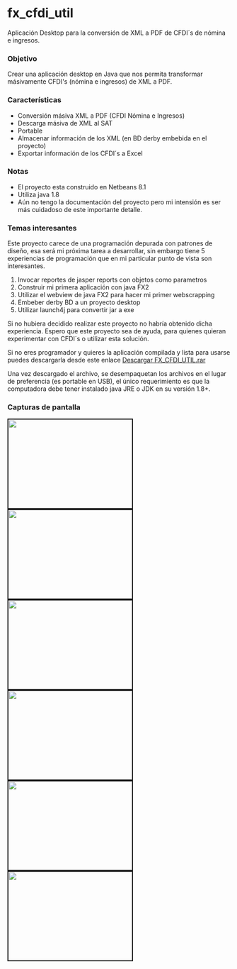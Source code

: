 # fx_cfdi_util
Aplicación Desktop para la conversión de XML a PDF de CFDI´s de nómina e ingresos.

<h3>Objetivo</h3>
<p>Crear una aplicación desktop en Java que nos permita transformar másivamente CFDI's (nómina e ingresos) de XML a PDF. 

<h3>Características</h3>
<ul>
<li>Conversión másiva XML a PDF (CFDI Nómina e Ingresos)</li>
<li>Descarga másiva de XML al SAT</li>
<li>Portable</li>
<li>Almacenar información de los XML (en BD  derby embebida en el proyecto)</li>
<li>Exportar información de los CFDI´s a Excel</li>
</ul>

<h3>Notas</h3>
<ul>
<li>El proyecto esta construido en Netbeans 8.1</li>
<li>Utiliza java 1.8</li>
<li>Aún no tengo la documentación del proyecto pero mi intensión es ser más cuidadoso de este importante detalle.</li>
</ul>

<h3>Temas interesantes</h3>
<p>Este proyecto carece de una programación depurada con patrones de diseño, esa será mi próxima tarea a desarrollar, sin embargo tiene 5 experiencias de programación que en mi particular punto de vista son interesantes.</p>
<ol>
<li>Invocar reportes de jasper reports con objetos como parametros</li>
<li>Construir mi primera aplicación con java FX2</li>
<li>Utilizar el webview de java FX2 para hacer mi primer webscrapping</li>
<li>Embeber derby BD a un proyecto desktop</li>
<li>Utilizar launch4j para convertir jar a exe</li>
</ol>
<p>Si no hubiera decidido realizar este proyecto no habría obtenido dicha experiencia. Espero que este proyecto sea de ayuda, para quienes quieran experimentar con CFDI´s o utilizar esta solución.</p>
<p>Si no eres programador y quieres la aplicación compilada y lista para usarse puedes descargarla desde este enlace <a href="https://dl.dropboxusercontent.com/u/93499163/FX_CFDI_UTIL.rar" target="_blank">Descargar FX_CFDI_UTIL.rar</a></p>
<p>Una vez descargado el archivo, se desempaquetan los archivos en el lugar de preferencia (es portable en USB), el único requerimiento es que la computadora debe tener instalado java JRE o JDK en su versión 1.8+.</p>

<h3>Capturas de pantalla</h3>
<img src="https://github.com/joalgoca/fx_cfdi_util/blob/master/snapshot/Administraci%C3%B3n%20de%20CFDI%C2%B4s.png" width="280" height="200" border="2"/>
<img src="https://github.com/joalgoca/fx_cfdi_util/blob/master/snapshot/Descarga%20masiva%20de%20CFDI%C2%B4s.png" width="280" height="200" border="2"/>
<img src="https://github.com/joalgoca/fx_cfdi_util/blob/master/snapshot/Exportacion%20-%20pdf.png" width="280" height="200" border="2"/>
<img src="https://github.com/joalgoca/fx_cfdi_util/blob/master/snapshot/Exportacion%20-%20resultado.png" width="280" height="200" border="2"/>
<img src="https://github.com/joalgoca/fx_cfdi_util/blob/master/snapshot/Exportacion.png" width="280" height="200" border="2"/>
<img src="https://github.com/joalgoca/fx_cfdi_util/blob/master/snapshot/Inicio%20-%20carga.png" width="280" height="200" border="2"/>
